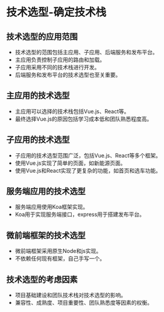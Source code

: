 # 技术选型-确定技术栈

## 技术选型的应用范围
* 技术选型的范围包括主应用、子应用、后端服务和发布平台。
* 主应用负责控制子应用的路由和加载。
* 子应用采用不同的技术栈进行开发。
* 后端服务和发布平台的技术选型也至关重要。

## 主应用的技术选型
* 主应用可以选择的技术栈包括Vue.js、React等。
* 最终选择Vue.js的原因包括学习成本低和团队熟悉程度高。

## 子应用的技术选型
* 子应用的技术选型范围广泛，包括Vue.js、React等多个框架。
* 使用Vue.js实现了简单的页面，如新能源页面。
* 使用Vue.js和React实现了更复杂的功能，如首页和选车功能。

## 服务端应用的技术选型
* 服务端应用使用Koa框架实现。
* Koa用于实现服务端接口，express用于搭建发布平台。

## 微前端框架的技术选型
* 微前端框架采用原生Node和js实现。
* 不依赖任何现有框架，自己手写一个。

## 技术选型的考虑因素
* 项目基础建设和团队技术栈对技术选型的影响。
* 兼容性、成熟度、项目重要性、团队熟悉度等因素的权衡。